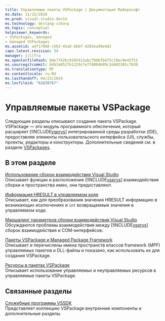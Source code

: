```yaml
---
title: Управляемые пакеты VSPackage | Документация Майкрософт
ms.date: 11/15/2016
ms.prod: visual-studio-dev14
ms.technology: devlang-csharp
ms.topic: conceptual
helpviewer_keywords:
- VSPackages, managed
- managed VSPackages
ms.assetid: a4f17068-c563-45a8-bbbf-4203ea99e9d2
caps.latest.revision: 34
manager: jillfra
ms.openlocfilehash: bde7742bc9165413abcf98bfb475c19ec0e45f51
ms.sourcegitcommit: 94b3a052fb1229c7e7f8804b09c1d403385c7630
ms.translationtype: MT
ms.contentlocale: ru-RU
ms.lasthandoff: 04/23/2019
ms.locfileid: "62838767"
---
```

# <a name="managed-vspackages"></a>Управляемые пакеты VSPackage
Следующие разделы описывают создание пакета VSPackage. VSPackage — это модуль программного обеспечения, который расширяет [!INCLUDE[vsprvs](../includes/vsprvs-md.md)] интегрированной среды разработки (IDE), предоставляя элементы пользовательского интерфейса (UI), службы, проекты, редакторы и конструкторы. Дополнительные сведения см. в разделе [VSPackages](../extensibility/internals/vspackages.md).  
  
## <a name="in-this-section"></a>В этом разделе  
 [Использование сборок взаимодействия Visual Studio](../extensibility/internals/using-visual-studio-interop-assemblies.md)  
 Описывает функции и расположение [!INCLUDE[vsprvs](../includes/vsprvs-md.md)] взаимодействия сборки и пространства имен, они предоставляют.  
  
 [Информация HRESULT в управляемом коде](../misc/hresult-information-in-managed-code.md)  
 Описывает, как для преобразования значения HRESULT информацию в возникающих исключениях и `int` возвращаемые значения в управляемом коде.  
  
 [Маршалинг параметров сборки взаимодействия Visual Studio](../misc/visual-studio-interop-assembly-parameter-marshaling.md)  
 Обсуждаются проблемы взаимодействия между [!INCLUDE[vsprvs](../includes/vsprvs-md.md)] сборок взаимодействия и COM-интерфейсов.  
  
 [Пакеты VSPackage и Managed Package Framework](../misc/vspackages-and-the-managed-package-framework.md)  
 Описывает и перечислены имена пространств классов framework (MPF) управляемых пакетов и DLL-файлы и показано, как использовать их для создания VSPackage.  
  
 [Ресурсы в пакетах VSPackage](../extensibility/internals/resources-in-vspackages.md)  
 Описывает использование управляемых и неуправляемых ресурсов в управляемые пакеты VSPackage.  
  
## <a name="related-sections"></a>Связанные разделы  
 [Служебные программы VSSDK](../extensibility/internals/vssdk-utilities.md)  
 Представляет коллекцию VSPackage внутренние компоненты и дополнительные разделы.